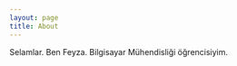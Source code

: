 ```yaml
---
layout: page
title: About
---
```


<p class="message">
  Selamlar. Ben Feyza. Bilgisayar Mühendisliği öğrencisiyim.
</p>


